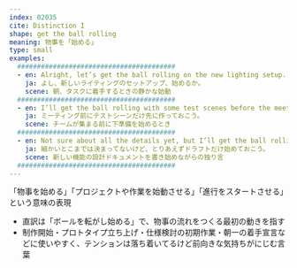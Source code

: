 ```yaml
---
index: 02035
cite: Distinction I
shape: get the ball rolling
meaning: 物事を「始める」
type: small
examples:
  ########################################
  - en: Alright, let’s get the ball rolling on the new lighting setup.
    ja: よし、新しいライティングのセットアップ、始めるか。
    scene: 朝、タスクに着手するときの静かな始動
  ########################################
  - en: I’ll get the ball rolling with some test scenes before the meeting.
    ja: ミーティング前にテストシーンだけ先に作っておこう。
    scene: チームが集まる前に下準備を始めるとき
  ########################################
  - en: Not sure about all the details yet, but I’ll get the ball rolling with a draft.
    ja: 細かいとこまでは決まってないけど、とりあえずドラフトだけ始めておこう。
    scene: 新しい機能の設計ドキュメントを書き始めながらの独り言
  ########################################
---
```


「物事を始める」「プロジェクトや作業を始動させる」「進行をスタートさせる」という意味の表現

- 直訳は「ボールを転がし始める」で、物事の流れをつくる最初の動きを指す
- 制作開始・プロトタイプ立ち上げ・仕様検討の初期作業・朝一の着手宣言などに使いやすく、テンションは落ち着いてるけど前向きな気持ちがにじむ言葉
